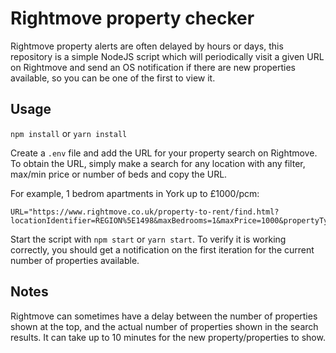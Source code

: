 # Rightmove property checker

Rightmove property alerts are often delayed by hours or days, this repository is a simple NodeJS script which will periodically visit a given URL on Rightmove and send an OS notification if there are new properties available, so you can be one of the first to view it.

## Usage

`npm install` or `yarn install`

Create a `.env` file and add the URL for your property search on Rightmove. To obtain the URL, simply make a search for any location with any filter, max/min price or number of beds and copy the URL.

For example, 1 bedrom apartments in York up to £1000/pcm:

```
URL="https://www.rightmove.co.uk/property-to-rent/find.html?locationIdentifier=REGION%5E1498&maxBedrooms=1&maxPrice=1000&propertyTypes=&includeLetAgreed=false&mustHave=&dontShow=&furnishTypes=&keywords="
```

Start the script with `npm start` or `yarn start`.
To verify it is working correctly, you should get a notification on the first iteration for the current number of properties available.

## Notes

Rightmove can sometimes have a delay between the number of properties shown at the top, and the actual number of properties shown in the search results. It can take up to 10 minutes for the new property/properties to show.
